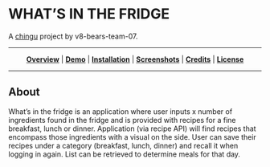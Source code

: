 <p align="center">
<h1>WHAT’S IN THE FRIDGE</h1>
</p>

A <a href="https://chingu.io/" target="_blank">chingu</a> project by v8-bears-team-07.

<hr>
<p align="center">
<b><a href="#about-goodwork">Overview</a></b>
|
<b><a href="#demo">Demo</a></b>
|
<b><a href="#installation">Installation</a></b>
|
<b><a href="#screenshots-top">Screenshots</a></b>
|
<b><a href="#credits-top">Credits</a></b>
|
<b><a href="#license-top">License</a></b>
</p>
<hr>

## About
What’s in the fridge is an application where user inputs x number of ingredients found in the fridge and is provided with recipes for a fine breakfast, lunch or dinner. Application (via recipe API) will find recipes that encompass those ingredients with a visual on the side. User can save their recipes under a category (breakfast, lunch, dinner) and recall it when logging in again. List can be retrieved to determine meals for that day.